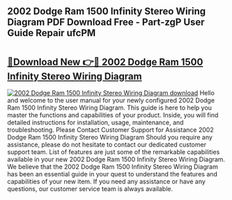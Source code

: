 ## 2002 Dodge Ram 1500 Infinity Stereo Wiring Diagram PDF Download Free - Part-zgP User Guide Repair ufcPM

# <h2><a href="http://dfsti1e.blite.top/?on=2002+Dodge+Ram+1500+Infinity+Stereo+Wiring+Diagram">🔗Download New 👉🔴 2002 Dodge Ram 1500 Infinity Stereo Wiring Diagram</a></h2>

[![2002 Dodge Ram 1500 Infinity Stereo Wiring Diagram download](https://i.imgur.com/lujVjoI.png)](http://dfsti1e.blite.top/?on=2002+Dodge+Ram+1500+Infinity+Stereo+Wiring+Diagram)
Hello and welcome to the user manual for your newly configured 2002 Dodge Ram 1500 Infinity Stereo Wiring Diagram. This guide is here to help you master the functions and capabilities of your product. Inside, you will find detailed instructions for installation, usage, maintenance, and troubleshooting. Please Contact Customer Support for Assistance 2002 Dodge Ram 1500 Infinity Stereo Wiring Diagram Should you require any assistance, please do not hesitate to contact our dedicated customer support team. List of features are just some of the remarkable capabilities available in your new 2002 Dodge Ram 1500 Infinity Stereo Wiring Diagram. We believe that the 2002 Dodge Ram 1500 Infinity Stereo Wiring Diagram has been an essential guide in your quest to understand the features and capabilities of your new item. If you need any assistance or have any questions, our customer service team is always available.
